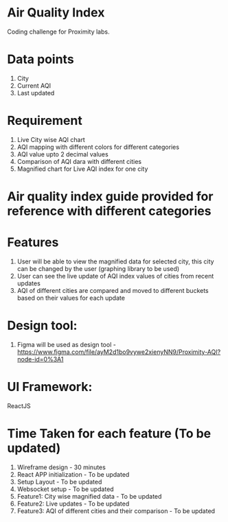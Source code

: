 # Air Quality Index
Coding challenge for Proximity labs.

# Data points
1. City
2. Current AQI
3. Last updated

# Requirement

1. Live City wise AQI chart
2. AQI mapping with different colors for different categories
3. AQI value upto 2 decimal values
4. Comparison of AQI dara with different cities
5. Magnified chart for Live AQI index for one city

# Air quality index guide provided for reference with different categories

# Features

1. User will be able to view the magnified data for selected city, this city can be changed by the user (graphing library to be used)
2. User can see the live update of AQI index values of cities from recent updates
3. AQI of different cities are compared and moved to different buckets based on their values for each update

# Design tool:

1. Figma will be used as design tool - https://www.figma.com/file/ayM2d1bo9vywe2xienyNN9/Proximity-AQI?node-id=0%3A1

# UI Framework:

ReactJS

# Time Taken for each feature (To be updated)

1. Wireframe design - 30 minutes
2. React APP initialization - To be updated
3. Setup Layout - To be updated
4. Websocket setup - To be updated
5. Feature1: City wise magnified data - To be updated
6. Feature2: Live updates - To be updated
7. Feature3: AQI of different cities and their comparison - To be updated

